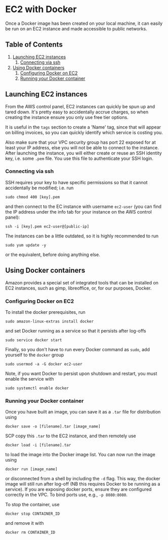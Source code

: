 # EC2 with Docker

Once a Docker image has been created on your local machine, it can easily be run on an EC2 instance and made accessible to public networks.

<!--BEGIN TOC-->
## Table of Contents
1. [Launching EC2 instances](#launching-ec2-instances)
    1. [Connecting via ssh](#connecting-via-ssh)
2. [Using Docker containers](#using-docker-containers)
    1. [Configuring Docker on EC2](#configuring-docker-on-ec2)
    2. [Running your Docker container](#running-your-docker-container)

<!--END TOC-->

## Launching EC2 instances
From the AWS control panel, EC2 instances can quickly be spun up and tared down. It's pretty easy to accidentally accrue charges, so when creating the instance ensure you only use free tier options.

It is useful in the `tags` section to create a 'Name' tag, since that will appear on billing invoices, so you can quickly identify which service is costing you.

Also make sure that your VPC security group has port 22 exposed for at least your IP address, else you will not be able to connect to the instance. After launching the instance, you will either create or reuse an SSH identity key, i.e. some `.pem` file. You use this file to authenticate your SSH login.

### Connecting via ssh
SSH requires your key to have specific permissions so that it cannot accidentally be modified; i.e. run 
```
sudo chmod 400 [key].pem
```
and then connect to the EC instance with username `ec2-user` (you can find the IP address under the info tab for your instance on the AWS control panel):
```
ssh -i [key].pem ec2-user@[public-ip]
```
The instances can be a little outdated, so it is highly recommended to run
```
sudo yum update -y
```
or the equivalent, before doing anything else.

## Using Docker containers
Amazon provides a special set of integrated tools that can be installed on EC2 instances, such as gimp, libreoffice, or, for our purposes, Docker.

### Configuring Docker on EC2
To install the docker prerequisites, run
```
sudo amazon-linux-extras install docker
```
and set Docker running as a service so that it persists after log-offs
```
sudo service docker start
```
Finally, so you don't have to run every Docker command as `sudo`, add yourself to the `docker` group
```
sudo usermod -a -G docker ec2-user
```
Note, if you want Docker to persist upon shutdown and restart, you must enable the service with 
```
sudo systemctl enable docker
```


### Running your Docker container
Once you have built an image, you can save it as a `.tar` file for distribution using
```
docker save -o [filename].tar [image_name]
```
SCP copy this `.tar` to the EC2 instance, and then remotely use
```
docker load -i [filename].tar
```
to load the image into the Docker image list. You can now run the image using
```
docker run [image_name]
```
or disconnected from a shell by including the `-d` flag. This way, the docker image will still run after log-off (NB this requires Docker to be running as a service). If you are exposing docker ports, ensure they are configured correctly in the VPC. To bind ports use, e.g., `-p 8080:8080`.

To stop the container, use
```
docker stop CONTAINER_ID
```
and remove it with
```
docker rm CONTAINER_ID
```
